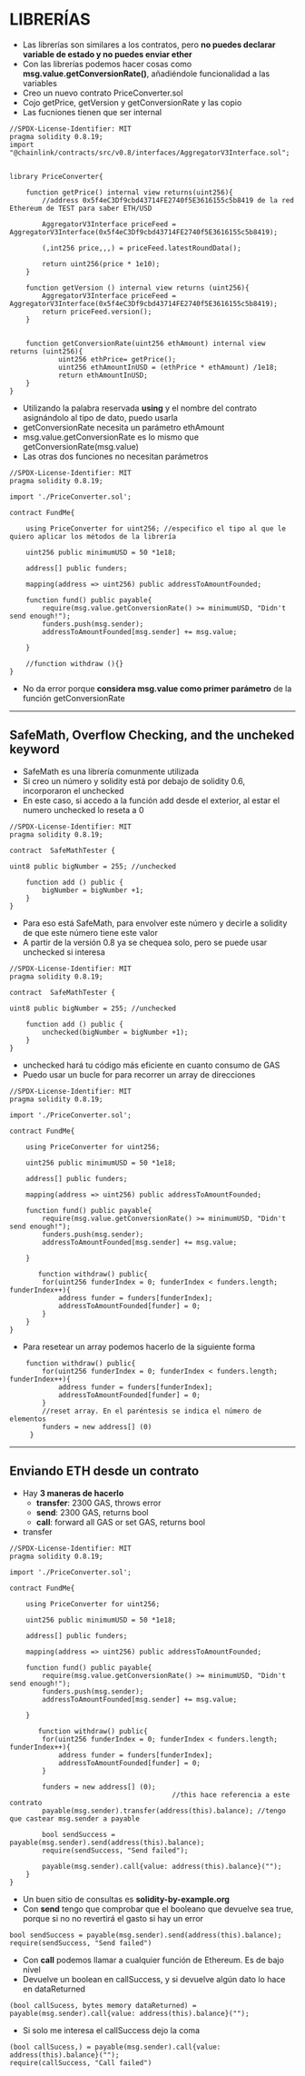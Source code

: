 # LIBRERÍAS

- Las librerías son similares a los contratos, pero **no puedes declarar variable de estado y no puedes enviar ether**
- Con las librerías podemos hacer cosas como **msg.value.getConversionRate()**, añadiéndole funcionalidad a las variables
- Creo un nuevo contrato PriceConverter.sol
- Cojo getPrice, getVersion y getConversionRate y las copio
- Las fucniones tienen que ser internal

~~~solidity
//SPDX-License-Identifier: MIT
pragma solidity 0.8.19;
import "@chainlink/contracts/src/v0.8/interfaces/AggregatorV3Interface.sol";


library PriceConverter{

    function getPrice() internal view returns(uint256){
        //address 0x5f4eC3Df9cbd43714FE2740f5E3616155c5b8419 de la red Ethereum de TEST para saber ETH/USD 

        AggregatorV3Interface priceFeed = AggregatorV3Interface(0x5f4eC3Df9cbd43714FE2740f5E3616155c5b8419);
        
        (,int256 price,,,) = priceFeed.latestRoundData();

        return uint256(price * 1e10);
    }

    function getVersion () internal view returns (uint256){
        AggregatorV3Interface priceFeed = AggregatorV3Interface(0x5f4eC3Df9cbd43714FE2740f5E3616155c5b8419);
        return priceFeed.version();
    }
    
    
    function getConversionRate(uint256 ethAmount) internal view returns (uint256){
            uint256 ethPrice= getPrice();
            uint256 ethAmountInUSD = (ethPrice * ethAmount) /1e18; 
            return ethAmountInUSD;                                 
    }
}
~~~

- Utilizando la palabra reservada **using** y el nombre del contrato asignándolo al tipo de dato, puedo usarla
- getConversionRate necesita un parámetro ethAmount
- msg.value.getConversionRate es lo mismo que getConversionRate(msg.value)
- Las otras dos funciones no necesitan parámetros

~~~solidity
//SPDX-License-Identifier: MIT
pragma solidity 0.8.19;

import './PriceConverter.sol';

contract FundMe{

    using PriceConverter for uint256; //especifico el tipo al que le quiero aplicar los métodos de la librería

    uint256 public minimumUSD = 50 *1e18;

    address[] public funders; 

    mapping(address => uint256) public addressToAmountFounded;

    function fund() public payable{
        require(msg.value.getConversionRate() >= minimumUSD, "Didn't send enough!");
        funders.push(msg.sender);
        addressToAmountFounded[msg.sender] += msg.value;
        
    }

    //function withdraw (){}
}
~~~

- No da error porque **considera msg.value como primer parámetro** de la función getConversionRate
----

## SafeMath, Overflow Checking, and the uncheked keyword

- SafeMath es una librería comunmente utilizada
- Si creo un número y solidity está por debajo de solidity 0.6, incorporaron el unchecked
- En este caso, si accedo a la función add desde el exterior, al estar el numero unchecked lo reseta a 0

~~~solidity
//SPDX-License-Identifier: MIT
pragma solidity 0.8.19;

contract  SafeMathTester {

uint8 public bigNumber = 255; //unchecked
    
    function add () public {
        bigNumber = bigNumber +1;
    }
}
~~~

- Para eso está SafeMath, para envolver este número y decirle a solidity de que este número tiene este valor
- A partir de la versión 0.8 ya se chequea solo, pero se puede usar unchecked si interesa

~~~solidity
//SPDX-License-Identifier: MIT
pragma solidity 0.8.19;

contract  SafeMathTester {

uint8 public bigNumber = 255; //unchecked
    
    function add () public {
        unchecked(bigNumber = bigNumber +1);
    }
}
~~~

- unchecked hará tu código más eficiente en cuanto consumo de GAS
- Puedo usar un bucle for para recorrer un array de direcciones

~~~solidity
//SPDX-License-Identifier: MIT
pragma solidity 0.8.19;

import './PriceConverter.sol';

contract FundMe{

    using PriceConverter for uint256;

    uint256 public minimumUSD = 50 *1e18;

    address[] public funders; 

    mapping(address => uint256) public addressToAmountFounded;

    function fund() public payable{
        require(msg.value.getConversionRate() >= minimumUSD, "Didn't send enough!");
        funders.push(msg.sender);
        addressToAmountFounded[msg.sender] += msg.value;
        
    }

       function withdraw() public{
        for(uint256 funderIndex = 0; funderIndex < funders.length; funderIndex++){
            address funder = funders[funderIndex];
            addressToAmountFounded[funder] = 0;
        }
    }
}
~~~

- Para resetear un array podemos hacerlo de la siguiente forma

~~~solidity
    function withdraw() public{
        for(uint256 funderIndex = 0; funderIndex < funders.length; funderIndex++){
            address funder = funders[funderIndex];
            addressToAmountFounded[funder] = 0;
        }
        //reset array. En el paréntesis se indica el número de elementos
        funders = new address[] (0) 
     }
~~~
----

## Enviando ETH desde un contrato

- Hay **3 maneras de hacerlo**
  - **transfer**: 2300 GAS, throws error
  - **send**: 2300 GAS, returns bool
  - **call**: forward all GAS or set GAS, returns bool
- transfer

~~~solidity
//SPDX-License-Identifier: MIT
pragma solidity 0.8.19;

import './PriceConverter.sol';

contract FundMe{

    using PriceConverter for uint256;

    uint256 public minimumUSD = 50 *1e18;

    address[] public funders; 

    mapping(address => uint256) public addressToAmountFounded;

    function fund() public payable{
        require(msg.value.getConversionRate() >= minimumUSD, "Didn't send enough!");
        funders.push(msg.sender);
        addressToAmountFounded[msg.sender] += msg.value;
        
    }

       function withdraw() public{
        for(uint256 funderIndex = 0; funderIndex < funders.length; funderIndex++){
            address funder = funders[funderIndex];
            addressToAmountFounded[funder] = 0;
        }

        funders = new address[] (0);
                                        //this hace referencia a este contrato
        payable(msg.sender).transfer(address(this).balance); //tengo que castear msg.sender a payable

        bool sendSuccess = payable(msg.sender).send(address(this).balance);
        require(sendSuccess, "Send failed");

        payable(msg.sender).call{value: address(this).balance}("");
    }
}
~~~

- Un buen sitio de consultas es **solidity-by-example.org**
- Con **send** tengo que comprobar que el booleano que devuelve sea true, porque si no no revertirá el gasto si hay un error

~~~solidity
bool sendSuccess = payable(msg.sender).send(address(this).balance);
require(sendSuccess, "Send failed")
~~~

- Con **call** podemos llamar a cualquier función de Ethereum. Es de bajo nivel
- Devuelve un boolean en callSuccess, y si devuelve algún dato lo hace en dataReturned

~~~solidity
(bool callSucess, bytes memory dataReturned) = payable(msg.sender).call{value: address(this).balance}("");
~~~ 

- Si solo me interesa el callSuccess dejo la coma

~~~solidity
(bool callSucess,) = payable(msg.sender).call{value: address(this).balance}("");
require(callSuccess, "Call failed")
~~~
